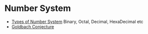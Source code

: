 # Number System
- [Types of Number System](./num_sys.md)
Binary, Octal, Decimal, HexaDecimal etc
- [Goldbach Conjecture](./Goldbach%20Conjecture)
